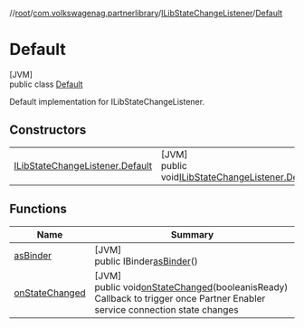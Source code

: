 //[root](../../../../index.md)/[com.volkswagenag.partnerlibrary](../../index.md)/[ILibStateChangeListener](../index.md)/[Default](index.md)

# Default

[JVM]\
public class [Default](index.md)

Default implementation for ILibStateChangeListener.

## Constructors

| | |
|---|---|
| [ILibStateChangeListener.Default](-i-lib-state-change-listener.-default.md) | [JVM]<br>public void[ILibStateChangeListener.Default](-i-lib-state-change-listener.-default.md)() |

## Functions

| Name | Summary |
|---|---|
| [asBinder](as-binder.md) | [JVM]<br>public IBinder[asBinder](as-binder.md)() |
| [onStateChanged](on-state-changed.md) | [JVM]<br>public void[onStateChanged](on-state-changed.md)(booleanisReady)<br>Callback to trigger once Partner Enabler service connection state changes |
